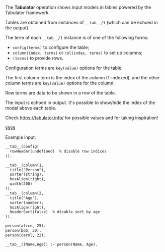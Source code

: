 The **Tabulator** operation shows input models in tables powered by the Tabulator framework.

Tables are obtained from instances of `__tab__/1` (which can be echoed in the output).

The term of each `__tab__/1` instance is of one of the following forms:
- `config(terms)` to configure the table;
- `column(index, terms)` or `col(index, terms)` to set up columns;
- `(terms)` to provide rows.

Configuration terms are `key(value)` options for the table.

The first column term is the index of the column (1-indexed), and the other column terms are `key(value)` options for the column.

Row terms are data to be shown in a row of the table. 

The input is echoed in output.
It's possible to show/hide the index of the model above each table.

Check https://tabulator.info/ for possible values and for taking inspiration!

§§§§

Example input:
```asp
__tab__(config(
  rowHeader(undefined)  % disable row indices
)).

__tab__(column(1,
  title("Person"),
  sorter(string),
  hozAlign(right),
  width(200)
)).
__tab__(column(2,
  title("Age"),
  sorter(number),
  hozAlign(right),
  headerSort(false)  % disable sort by age
)).

person(alice, 25).
person(bob, 30).
person(carol, 22).

__tab__((Name,Age)) :- person(Name, Age).
```